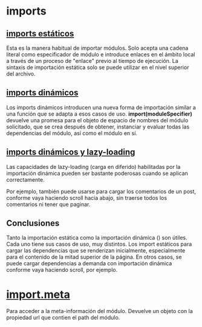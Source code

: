 # imports

## [imports estáticos](https://manufosela.github.io/imports/import-estatico/)
Esta es la manera habitual de importar módulos.
Solo acepta una cadena literal como especificador de módulo e introduce enlaces en el ámbito local a través de un proceso de "enlace" previo al tiempo de ejecución.
La sintaxis de importación estática solo se puede utilizar en el nivel superior del archivo.

## [imports dinámicos](https://manufosela.github.io/imports/import-dinamico)
Los imports dinámicos introducen una nueva forma de importación similar a una función que se adapta a esos casos de uso.
**import(moduleSpecifier)** devuelve una promesa para el objeto de espacio de nombres del módulo solicitado, que se crea después de obtener, instanciar y evaluar todas las dependencias del módulo, así como el módulo en sí.

## [imports dinámicos y lazy-loading](https://manufosela.github.io/imports/import-dinamico-and-lazyloading)
Las capacidades de lazy-loading (carga en diferido) habilitadas por la importación dinámica pueden ser bastante poderosas cuando se aplican correctamente. 

Por ejemplo, también puede usarse para cargar los comentarios de un post, conforme vaya haciendo scroll hacia abajo, sin traerse todos los comentarios ni tener que paginar.

## Conclusiones
Tanto la importación estática como la importación dinámica () son útiles. 
Cada uno tiene sus casos de uso, muy distintos. 
Los import estáticos para cargar las dependencias que se renderizan inicialmente, especialmente para el contenido de la mitad superior de la página. 
En otros casos, se puede cargar dependencias a demanda con importación dinámica conforme vaya haciendo scroll, por ejemplo.

# [import.meta](https://manufosela.github.io/imports/import.meta)

Para acceder a la meta-información del módulo.
Devuelve un objeto con la propiedad url que contien el path del módulo.

